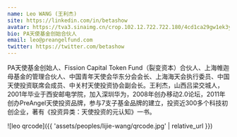 ```yaml
---
name: Leo WANG (王利杰)
site: https://linkedin.com/in/betashow
avatar: https://tva3.sinaimg.cn/crop.102.12.722.722.180/4cd1ca29gw1ek3yz6rg30j20oo0xg421.jpg
bio: PA天使基金创始合伙人
email: leo@preangelfund.com
twitter: https://twitter.com/betashow
---
```


PA天使基金创始人、Fission Capital Token Fund（裂变资本）合伙人、上海帷迦母基金的管理合伙人、中国青年天使会华东分会会长、上海海天会执行委员、中国天使投资联席会成员、中关村天使投资协会副会长。王利杰，山西吕梁交城人，2001年毕业于西安邮电学院，加入深圳华为，2008年创办移动2.0论坛，2011年创办PreAngel天使投资品牌，参与7支子基金品牌的建立，投资近300多个科技初创企业，著有《投资异类：天使投资的元认知》一书。

![leo qrcode]({{ 'assets/peoples/lijie-wang/qrcode.jpg' | relative_url }})
